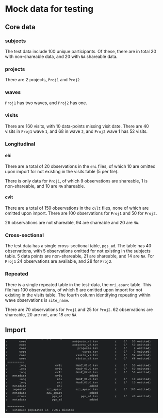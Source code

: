 # Mock data for testing

## Core data
### subjects
The test data include 100 unique participants.
Of these, there are in total 20 with non-shareable data, and 20 with `NA` shareable data.

### projects
There are 2 projects, `Proj1` and `Proj2`

### waves
`Proj1` has two waves, and `Proj2` has one.

### visits
There are 160 visits, with 10 data-points missing visit date. 
There are 40 visits in `Proj1` wave `1`, and 68 in wave `2`, and `Proj2` wave 1 has 52 visits. 

### Longitudinal

#### ehi
There are a total of 20 observations in the `ehi` files, of which 10 are omitted upon import for not existing in the visits table (5 per file). 

There is only data for `Proj1`, of which 9 observations are shareable, 1 is non-shareable, and 10 are `NA` shareable. 

#### cvlt
There are a total of 150 observations in the `cvlt` files, none of which are omitted upon import.
There are 100 observations for `Proj1` and 50 for `Proj2`.

26 observations are not shareable, 94 are shareable and 20 are `NA`. 


### Cross-sectional
The test data has a single cross-sectional table, `pgs_ad`.
The table has 40 observations, with 5 observations omitted for not existing in the subjects table.
5 data points are non-shareable, 21 are shareable, and 14 are `NA`.
For `Proj1` 24 observations are available, and 28 for `Proj2`. 

### Repeated
There is a single repeated table in the test-data, the `mri_aparc` table. 
This file has 100 observations, of which 5 are omitted upon import for not existing in the visits table. 
The fourth column identifying repeating within wave observations is `site_name`. 

There are 70 observations for `Proj1` and 25 for `Proj2`. 
62 observations are shareable, 20 are not, and 18 are `NA`.


## Import
![Expected output when `make run_dbimport` is run](readme-exp-imp.png)